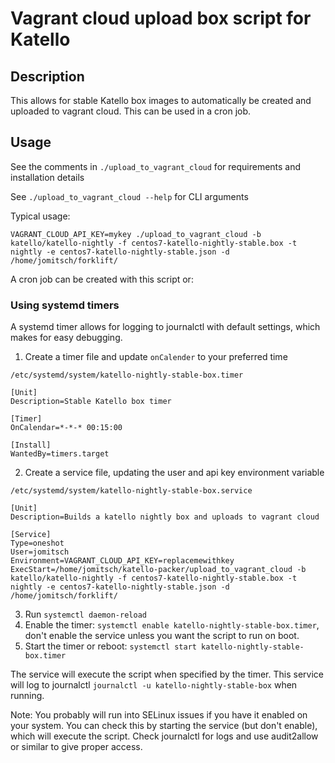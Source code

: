 # Vagrant cloud upload box script for Katello

## Description
This allows for stable Katello box images to automatically be created and uploaded to vagrant cloud. This can be used in a cron job.

## Usage
See the comments in `./upload_to_vagrant_cloud` for requirements and installation details

See `./upload_to_vagrant_cloud --help` for CLI arguments

Typical usage:
```
VAGRANT_CLOUD_API_KEY=mykey ./upload_to_vagrant_cloud -b katello/katello-nightly -f centos7-katello-nightly-stable.box -t nightly -e centos7-katello-nightly-stable.json -d /home/jomitsch/forklift/
```

A cron job can be created with this script or:

### Using systemd timers

A systemd timer allows for logging to journalctl with default settings, which makes for easy debugging.

1. Create a timer file and update `onCalender` to your preferred time

`/etc/systemd/system/katello-nightly-stable-box.timer`
```
[Unit]
Description=Stable Katello box timer

[Timer]
OnCalendar=*-*-* 00:15:00

[Install]
WantedBy=timers.target
```

2. Create a service file, updating the user and api key environment variable

`/etc/systemd/system/katello-nightly-stable-box.service`
```
[Unit]
Description=Builds a katello nightly box and uploads to vagrant cloud

[Service]
Type=oneshot
User=jomitsch
Environment=VAGRANT_CLOUD_API_KEY=replacemewithkey
ExecStart=/home/jomitsch/katello-packer/upload_to_vagrant_cloud -b katello/katello-nightly -f centos7-katello-nightly-stable.box -t nightly -e centos7-katello-nightly-stable.json -d /home/jomitsch/forklift/
```
3. Run `systemctl daemon-reload`
4. Enable the timer: `systemctl enable katello-nightly-stable-box.timer`, don't enable the service unless you want the script to run on boot.
5. Start the timer or reboot: `systemctl start katello-nightly-stable-box.timer`

The service will execute the script when specified by the timer. This service will log to journalctl `journalctl -u katello-nightly-stable-box` when running.

Note: You probably will run into SELinux issues if you have it enabled on your system. You can check this by starting the service (but don't enable), which will execute the script. Check journalctl for logs and use audit2allow or similar to give proper access. 
